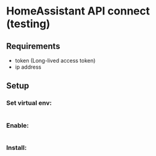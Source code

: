 # HomeAssistant API connect (testing)

## Requirements

- token (Long-lived access token)
- ip address

## Setup

### Set virtual env:

```python -m venv venv

```

### Enable:

```source venv/bin/activate

```

### Install:

```pip install -r requirements.txt

```
